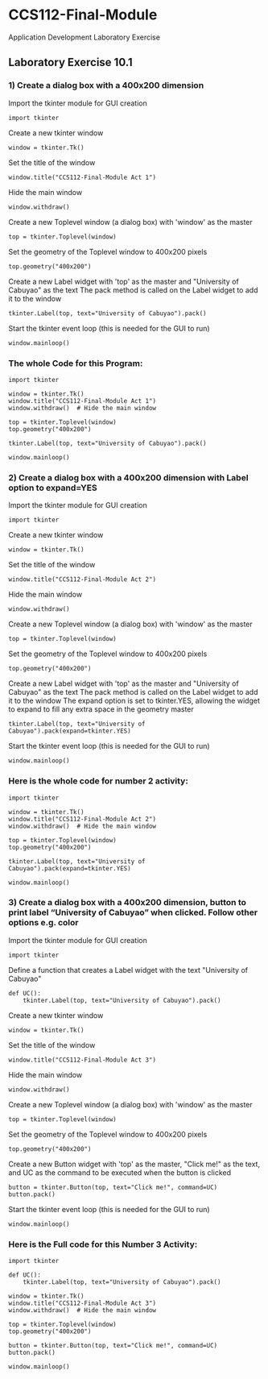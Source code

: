 # CCS112-Final-Module
Application Development Laboratory Exercise

## Laboratory Exercise 10.1
### 1) Create a dialog box with a 400x200 dimension
   
Import the tkinter module for GUI creation
    
    import tkinter

Create a new tkinter window
    
    window = tkinter.Tk()

Set the title of the window
    
    window.title("CCS112-Final-Module Act 1")

Hide the main window
    
    window.withdraw()

Create a new Toplevel window (a dialog box) with 'window' as the master
    
    top = tkinter.Toplevel(window)

Set the geometry of the Toplevel window to 400x200 pixels
    
    top.geometry("400x200")

Create a new Label widget with 'top' as the master and "University of Cabuyao" as the text
The pack method is called on the Label widget to add it to the window
    
    tkinter.Label(top, text="University of Cabuyao").pack()

Start the tkinter event loop (this is needed for the GUI to run)
    
    window.mainloop()

### The whole Code for this Program:

    import tkinter
    
    window = tkinter.Tk()
    window.title("CCS112-Final-Module Act 1")
    window.withdraw()  # Hide the main window
    
    top = tkinter.Toplevel(window)
    top.geometry("400x200")
    
    tkinter.Label(top, text="University of Cabuyao").pack()
    
    window.mainloop()




### 2) Create a dialog box with a 400x200 dimension with Label option to expand=YES

Import the tkinter module for GUI creation
    
    import tkinter

Create a new tkinter window
    
    window = tkinter.Tk()

Set the title of the window
    
    window.title("CCS112-Final-Module Act 2")

Hide the main window
    
    window.withdraw()

Create a new Toplevel window (a dialog box) with 'window' as the master
    
    top = tkinter.Toplevel(window)

Set the geometry of the Toplevel window to 400x200 pixels
    
    top.geometry("400x200")

Create a new Label widget with 'top' as the master and "University of Cabuyao" as the text
The pack method is called on the Label widget to add it to the window
The expand option is set to tkinter.YES, allowing the widget to expand to fill any extra space in the geometry master
    
    tkinter.Label(top, text="University of Cabuyao").pack(expand=tkinter.YES)

Start the tkinter event loop (this is needed for the GUI to run)
    
    window.mainloop()

### Here is the whole code for number 2 activity:

    import tkinter
    
    window = tkinter.Tk()
    window.title("CCS112-Final-Module Act 2")
    window.withdraw()  # Hide the main window
    
    top = tkinter.Toplevel(window)
    top.geometry("400x200")
    
    tkinter.Label(top, text="University of Cabuyao").pack(expand=tkinter.YES)
    
    window.mainloop()


### 3) Create a dialog box with a 400x200 dimension, button to print label “University of Cabuyao” when clicked. Follow other options e.g. color

Import the tkinter module for GUI creation
    
    import tkinter

Define a function that creates a Label widget with the text "University of Cabuyao"
    
    def UC():
        tkinter.Label(top, text="University of Cabuyao").pack()

Create a new tkinter window
    
    window = tkinter.Tk()

Set the title of the window
    
    window.title("CCS112-Final-Module Act 3")

Hide the main window
    
    window.withdraw()

Create a new Toplevel window (a dialog box) with 'window' as the master
    
    top = tkinter.Toplevel(window)

Set the geometry of the Toplevel window to 400x200 pixels
    
    top.geometry("400x200")

Create a new Button widget with 'top' as the master, "Click me!" as the text, and UC as the command to be executed when the button is clicked

    button = tkinter.Button(top, text="Click me!", command=UC)
    button.pack()

Start the tkinter event loop (this is needed for the GUI to run)
    
    window.mainloop()

### Here is the Full code for this Number 3 Activity:

    import tkinter
    
    def UC():
        tkinter.Label(top, text="University of Cabuyao").pack()
    
    window = tkinter.Tk()
    window.title("CCS112-Final-Module Act 3")
    window.withdraw()  # Hide the main window
    
    top = tkinter.Toplevel(window)
    top.geometry("400x200")
    
    button = tkinter.Button(top, text="Click me!", command=UC)
    button.pack()
    
    window.mainloop()


